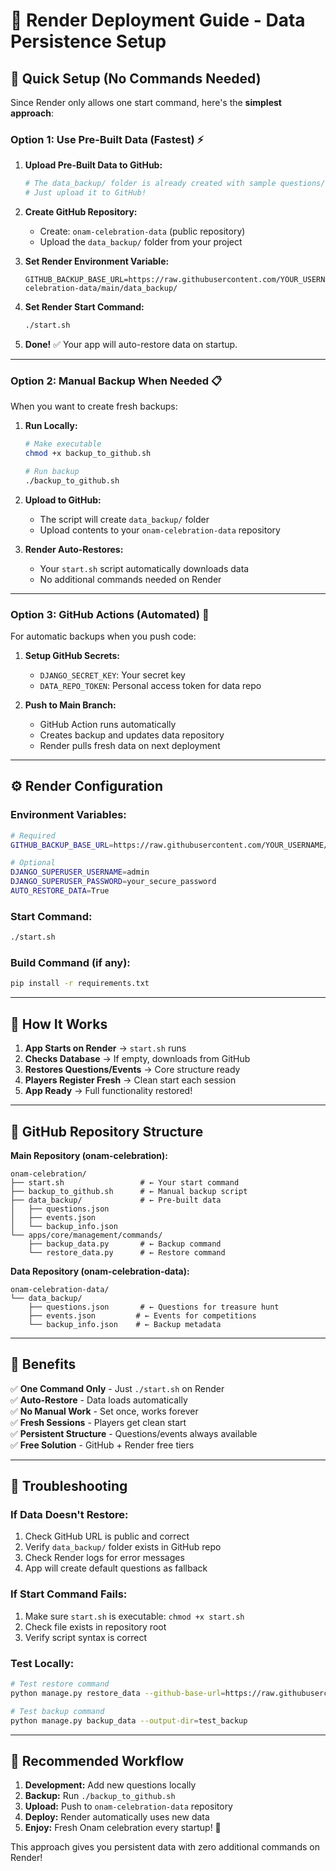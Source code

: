 # 🚀 Render Deployment Guide - Data Persistence Setup

## 🎯 **Quick Setup (No Commands Needed)**

Since Render only allows one start command, here's the **simplest approach**:

### **Option 1: Use Pre-Built Data (Fastest) ⚡**

1. **Upload Pre-Built Data to GitHub:**
   ```bash
   # The data_backup/ folder is already created with sample questions/events
   # Just upload it to GitHub!
   ```

2. **Create GitHub Repository:**
   - Create: `onam-celebration-data` (public repository)
   - Upload the `data_backup/` folder from your project

3. **Set Render Environment Variable:**
   ```
   GITHUB_BACKUP_BASE_URL=https://raw.githubusercontent.com/YOUR_USERNAME/onam-celebration-data/main/data_backup/
   ```

4. **Set Render Start Command:**
   ```bash
   ./start.sh
   ```

5. **Done!** ✅ Your app will auto-restore data on startup.

---

### **Option 2: Manual Backup When Needed 📋**

When you want to create fresh backups:

1. **Run Locally:**
   ```bash
   # Make executable
   chmod +x backup_to_github.sh
   
   # Run backup
   ./backup_to_github.sh
   ```

2. **Upload to GitHub:**
   - The script will create `data_backup/` folder
   - Upload contents to your `onam-celebration-data` repository

3. **Render Auto-Restores:**
   - Your `start.sh` script automatically downloads data
   - No additional commands needed on Render

---

### **Option 3: GitHub Actions (Automated) 🤖**

For automatic backups when you push code:

1. **Setup GitHub Secrets:**
   - `DJANGO_SECRET_KEY`: Your secret key
   - `DATA_REPO_TOKEN`: Personal access token for data repo

2. **Push to Main Branch:**
   - GitHub Action runs automatically
   - Creates backup and updates data repository
   - Render pulls fresh data on next deployment

---

## ⚙️ **Render Configuration**

### **Environment Variables:**
```bash
# Required
GITHUB_BACKUP_BASE_URL=https://raw.githubusercontent.com/YOUR_USERNAME/onam-celebration-data/main/data_backup/

# Optional
DJANGO_SUPERUSER_USERNAME=admin
DJANGO_SUPERUSER_PASSWORD=your_secure_password
AUTO_RESTORE_DATA=True
```

### **Start Command:**
```bash
./start.sh
```

### **Build Command (if any):**
```bash
pip install -r requirements.txt
```

---

## 🔄 **How It Works**

1. **App Starts on Render** → `start.sh` runs
2. **Checks Database** → If empty, downloads from GitHub
3. **Restores Questions/Events** → Core structure ready
4. **Players Register Fresh** → Clean start each session
5. **App Ready** → Full functionality restored!

---

## 📁 **GitHub Repository Structure**

**Main Repository (onam-celebration):**
```
onam-celebration/
├── start.sh                 # ← Your start command
├── backup_to_github.sh      # ← Manual backup script
├── data_backup/             # ← Pre-built data
│   ├── questions.json
│   ├── events.json
│   └── backup_info.json
└── apps/core/management/commands/
    ├── backup_data.py       # ← Backup command
    └── restore_data.py      # ← Restore command
```

**Data Repository (onam-celebration-data):**
```
onam-celebration-data/
└── data_backup/
    ├── questions.json       # ← Questions for treasure hunt
    ├── events.json         # ← Events for competitions
    └── backup_info.json    # ← Backup metadata
```

---

## 🎉 **Benefits**

✅ **One Command Only** - Just `./start.sh` on Render  
✅ **Auto-Restore** - Data loads automatically  
✅ **No Manual Work** - Set once, works forever  
✅ **Fresh Sessions** - Players get clean start  
✅ **Persistent Structure** - Questions/events always available  
✅ **Free Solution** - GitHub + Render free tiers  

---

## 🐛 **Troubleshooting**

### **If Data Doesn't Restore:**
1. Check GitHub URL is public and correct
2. Verify `data_backup/` folder exists in GitHub repo
3. Check Render logs for error messages
4. App will create default questions as fallback

### **If Start Command Fails:**
1. Make sure `start.sh` is executable: `chmod +x start.sh`
2. Check file exists in repository root
3. Verify script syntax is correct

### **Test Locally:**
```bash
# Test restore command
python manage.py restore_data --github-base-url=https://raw.githubusercontent.com/YOUR_USERNAME/onam-celebration-data/main/data_backup/ --structure-only

# Test backup command
python manage.py backup_data --output-dir=test_backup
```

---

## 🎯 **Recommended Workflow**

1. **Development:** Add new questions locally
2. **Backup:** Run `./backup_to_github.sh` 
3. **Upload:** Push to `onam-celebration-data` repository
4. **Deploy:** Render automatically uses new data
5. **Enjoy:** Fresh Onam celebration every startup! 🎊

This approach gives you persistent data with zero additional commands on Render!
